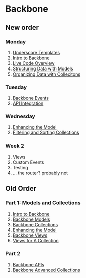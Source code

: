 
# Backbone

## New order
### Monday
1. [Underscore Templates](../10-JavaScript/underscore-templates.md)
1. [Intro to Backbone](Introduction-to-Backbonejs.md)
1. [Live Code Overview](live-code-overview.md)
1. [Structuring Data with Models](models.md)
1. [Organizing Data with Collecitons](collections.md)

### Tuesday
1. [Backbone Events](events.md)
1. [API Integration](Backbone-APIs.md)

### Wednesday
1. [Enhancing the Model](Enhancing-the-model.md)
1. [Filtering and Sorting Collections](filtering-and-sorting-collections.md)

### Week 2
1. Views
1. Custom Events
1. Testing
1. ... the router? probably not

## Old Order
### Part 1: Models and Collections
1.  [Intro to Backbone](Introduction-to-Backbonejs.md)
1.  [Backbone Models](Backbone-Models.md)
1.  [Backbone Collections](Backbone-Collections.md)
1.  [Enhancing the Model](Enhancing-the-model.md)
1.  [Backbone Views](Backbone-Views.md)
1.  [Views for A Collection](Views-of-Collections.md)

### Part 2
1.  [Backbone APIs](Backbone-APIs.md)
1.  [Backbone Advanced Collections](Backbone-Advanced-Collections.md)
